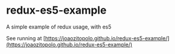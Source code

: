 # redux-es5-example
A simple example of redux usage, with es5

See running at [https://joaozitopolo.github.io/redux-es5-example/](https://joaozitopolo.github.io/redux-es5-example/)
